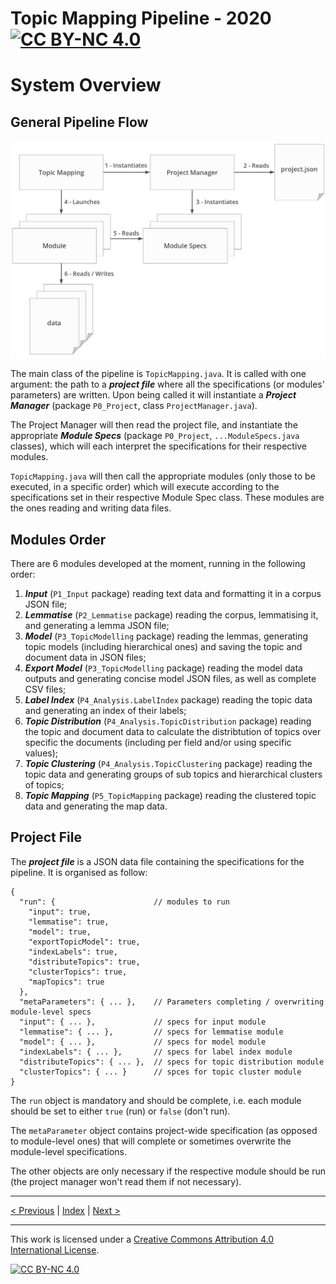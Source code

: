 # Topic Mapping Pipeline - 2020 [![CC BY-NC 4.0][cc-by-nc-shield]][cc-by-nc]
# System Overview

## General Pipeline Flow

![General Structure](img/general_architecture.png)

The main class of the pipeline is `TopicMapping.java`. It is called with one argument: the path to a ***project file*** 
where all the specifications (or modules' parameters) are written. Upon being called it will instantiate a ***Project 
Manager*** (package `P0_Project`, class `ProjectManager.java`).

The Project Manager will then read the project file, and instantiate the appropriate ***Module Specs*** (package
`P0_Project`, `...ModuleSpecs.java` classes), which will each interpret the specifications for their respective modules.

`TopicMapping.java` will then call the appropriate modules (only those to be executed, in a specific order) which will
execute according to the specifications set in their respective Module Spec class. These modules are the ones reading
and writing data files.

## Modules Order

There are 6 modules developed at the moment, running in the following order:
1) ***Input*** (`P1_Input` package) reading text data and formatting it in a corpus JSON file;
2) ***Lemmatise*** (`P2_Lemmatise` package) reading the corpus, lemmatising it, and generating a lemma JSON file;
3) ***Model*** (`P3_TopicModelling` package) reading the lemmas, generating topic models (including hierarchical ones)
and saving the topic and document data in JSON files;
4) ***Export Model*** (`P3_TopicModelling` package) reading the model data outputs and generating concise model JSON 
files, as well as complete CSV files;
5) ***Label Index*** (`P4_Analysis.LabelIndex` package) reading the topic data and generating an index of their labels;
6) ***Topic Distribution*** (`P4_Analysis.TopicDistribution` package) reading the topic and document data to calculate
the distribtution of topics over specific the documents (including per field and/or using specific values);
7) ***Topic Clustering*** (`P4_Analysis.TopicClustering` package) reading the topic data and generating groups of
sub topics and hierarchical clusters of topics;
8) ***Topic Mapping*** (`P5_TopicMapping` package) reading the clustered topic data and generating the map data.

## Project File

The ***project file*** is a JSON data file containing the specifications for the pipeline. It is organised as follow:
```json5
{
  "run": {                      // modules to run
    "input": true,
    "lemmatise": true,
    "model": true,
    "exportTopicModel": true,
    "indexLabels": true,
    "distributeTopics": true,
    "clusterTopics": true,
    "mapTopics": true
  },
  "metaParameters": { ... },    // Parameters completing / overwriting module-level specs
  "input": { ... },             // specs for input module
  "lemmatise": { ... },         // specs for lemmatise module
  "model": { ... },             // specs for model module
  "indexLabels": { ... },       // specs for label index module
  "distributeTopics": { ... },  // specs for topic distribution module
  "clusterTopics": { ... }      // spces for topic cluster module
}
```

The `run` object is mandatory and should be complete, i.e. each module should be set to either `true` (run) or `false`
(don't run).

The `metaParameter` object contains project-wide specification (as opposed to module-level ones) that will complete or 
sometimes overwrite the module-level specifications.

The other objects are only necessary if the respective module should be run (the project manager won't read them if not
necessary). 

---

[< Previous](GettingStarted.md) | [Index](index.md) | [Next >](MetaParameters.md)

---
This work is licensed under a [Creative Commons Attribution 4.0 International
License][cc-by-nc].

[![CC BY-NC 4.0][cc-by-nc-image]][cc-by-nc]

[cc-by-nc]: http://creativecommons.org/licenses/by-nc/4.0/
[cc-by-nc-image]: https://i.creativecommons.org/l/by-nc/4.0/88x31.png
[cc-by-nc-shield]: https://img.shields.io/badge/License-CC%20BY--NC%204.0-lightgrey.svg
